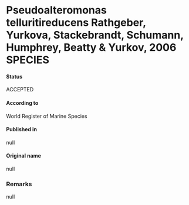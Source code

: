 Pseudoalteromonas telluritireducens Rathgeber, Yurkova, Stackebrandt, Schumann, Humphrey, Beatty & Yurkov, 2006 SPECIES
=======

#### Status
ACCEPTED

#### According to
World Register of Marine Species

#### Published in
null

#### Original name
null

### Remarks
null